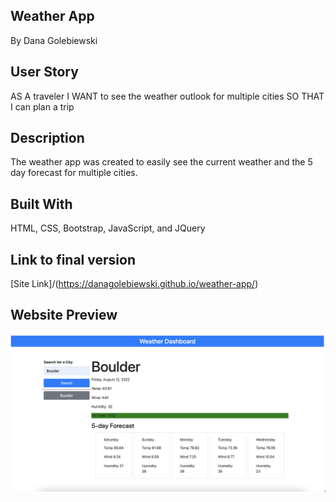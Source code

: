 ## Weather App

By Dana Golebiewski


## User Story 

AS A traveler
I WANT to see the weather outlook for multiple cities
SO THAT I can plan a trip


## Description 

The weather app was created to easily see the current weather and the 5 day forecast for multiple cities.


## Built With 

HTML, CSS, Bootstrap, JavaScript, and JQuery 


## Link to final version 

[Site Link]/(https://danagolebiewski.github.io/weather-app/)


## Website Preview 
![Website Preview](./assets/images/website-preview.png)

